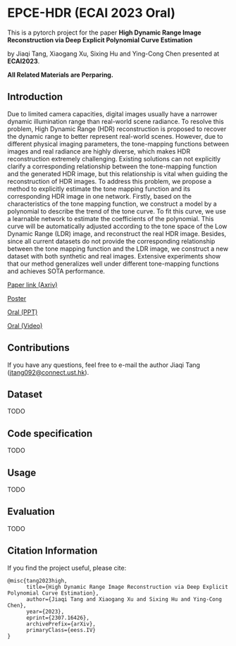 # EPCE-HDR (ECAI 2023 Oral) 
This is a pytorch project for the paper **High Dynamic Range Image Reconstruction via Deep Explicit Polynomial Curve Estimation** 

by Jiaqi Tang, Xiaogang Xu, Sixing Hu and Ying-Cong Chen presented at **ECAI2023**.

**All Related Materials are Perparing.**

## Introduction
Due to limited camera capacities, digital images usually have a narrower dynamic illumination range than real-world scene radiance. To resolve this problem, High Dynamic Range (HDR) reconstruction is proposed to recover the dynamic range to better represent real-world scenes. However, due to different physical imaging parameters, the tone-mapping functions between images and real radiance are highly diverse, which makes HDR reconstruction extremely challenging. Existing solutions can not explicitly clarify a corresponding relationship between the tone-mapping function and the generated HDR image, but this relationship is vital when guiding the reconstruction of HDR images. To address this problem, we propose a method to explicitly estimate the tone mapping function and its corresponding HDR image in one network. Firstly, based on the characteristics of the tone mapping function, we construct a model by a polynomial to describe the trend of the tone curve. To fit this curve, we use a learnable network to estimate the coefficients of the polynomial. This curve will be automatically adjusted according to the tone space of the Low Dynamic Range (LDR) image, and reconstruct the real HDR image. Besides, since all current datasets do not provide the corresponding relationship between the tone mapping function and the LDR image, we construct a new dataset with both synthetic and real images. Extensive experiments show that our method generalizes well under different tone-mapping functions and achieves SOTA performance.

[Paper link (Axriv)](https://arxiv.org/abs/2307.16426)

[Poster](ECAI_Poster.pdf)

[Oral (PPT)](1024HighDynamicRange.pdf)

[Oral (Video)]()

## Contributions
If you have any questions, feel free to e-mail the author Jiaqi Tang ([jtang092@connect.ust.hk](jtang092@connect.ust.hk)).

## Dataset

TODO

## Code specification

TODO

## Usage

TODO

## Evaluation

TODO

## Citation Information

If you find the project useful, please cite:

```
@misc{tang2023high,
      title={High Dynamic Range Image Reconstruction via Deep Explicit Polynomial Curve Estimation}, 
      author={Jiaqi Tang and Xiaogang Xu and Sixing Hu and Ying-Cong Chen},
      year={2023},
      eprint={2307.16426},
      archivePrefix={arXiv},
      primaryClass={eess.IV}
}
```
